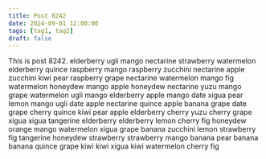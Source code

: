 ```yaml
---
title: Post 8242
date: 2024-09-01 12:00:00
tags: [tag1, tag2]
draft: false
---
```

This is post 8242.
elderberry
ugli
mango
nectarine
strawberry
watermelon
elderberry
quince
raspberry
mango
raspberry
zucchini
nectarine
apple
zucchini
kiwi
pear
raspberry
grape
nectarine
watermelon
mango
fig
watermelon
honeydew
mango
apple
honeydew
nectarine
yuzu
mango
grape
watermelon
ugli
mango
elderberry
apple
mango
date
xigua
pear
lemon
mango
ugli
date
apple
nectarine
quince
apple
banana
grape
date
grape
cherry
quince
kiwi
pear
apple
elderberry
cherry
yuzu
cherry
grape
xigua
xigua
tangerine
elderberry
elderberry
lemon
cherry
fig
honeydew
orange
mango
watermelon
xigua
grape
banana
zucchini
lemon
strawberry
fig
tangerine
honeydew
strawberry
strawberry
mango
banana
pear
banana
banana
quince
grape
kiwi
kiwi
xigua
kiwi
watermelon
cherry
fig
